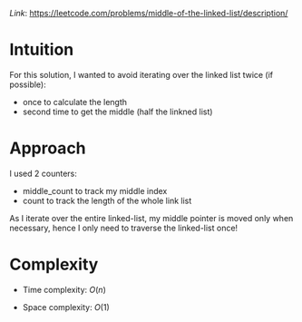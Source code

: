 *Link*: https://leetcode.com/problems/middle-of-the-linked-list/description/

# Intuition
<!-- Describe your first thoughts on how to solve this problem. -->
For this solution, I wanted to avoid iterating over the linked list twice (if possible):
* once to calculate the length
* second time to get the middle (half the linkned list)

# Approach
<!-- Describe your approach to solving the problem. -->
I used 2 counters:
* middle_count to track my middle index
* count to track the length of the whole link list

As I iterate over the entire linked-list, my middle pointer is moved only when necessary, hence I only need to traverse the linked-list once!

# Complexity
- Time complexity: $O(n)$
<!-- Add your time complexity here, e.g. $$O(n)$$ -->

- Space complexity: $O(1)$
<!-- Add your space complexity here, e.g. $$O(n)$$ -->
